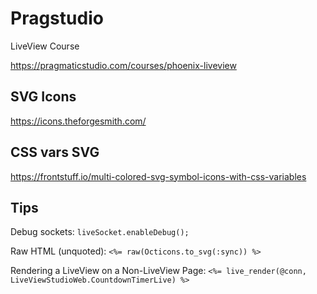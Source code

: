 # Pragstudio

LiveView Course

https://pragmaticstudio.com/courses/phoenix-liveview

## SVG Icons

https://icons.theforgesmith.com/

## CSS vars SVG

https://frontstuff.io/multi-colored-svg-symbol-icons-with-css-variables

## Tips

Debug sockets: `liveSocket.enableDebug();`

Raw HTML (unquoted): `<%= raw(Octicons.to_svg(:sync)) %>`

Rendering a LiveView on a Non-LiveView Page: `<%= live_render(@conn, LiveViewStudioWeb.CountdownTimerLive) %>`
